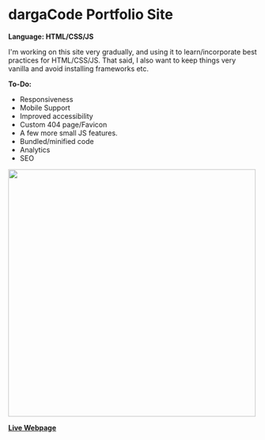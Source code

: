 # dargaCode Portfolio Site
<strong>Language: HTML/CSS/JS</strong>

I'm working on this site very gradually, and using it to learn/incorporate best practices for HTML/CSS/JS. That said, I also want to keep things very vanilla and avoid installing frameworks etc.

**To-Do:**
* Responsiveness
* Mobile Support
* Improved accessibility 
* Custom 404 page/Favicon
* A few more small JS features. 
* Bundled/minified code
* Analytics
* SEO

<img src ="http://dargacode.github.io/img/project-thumbnails/portfolio.jpg" width="500">

**<a href="http://dargacode.github.io"><b>Live Webpage</b></a>**
